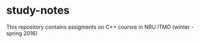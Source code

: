 # study-notes
This repository contains assigments on C++ coursre in NRU ITMO (winter - spring 2016)

